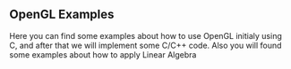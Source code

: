 ## OpenGL Examples

Here you can find some examples about how to use OpenGL initialy using C, and after that we will implement some C/C++ code. Also you will found some examples about how to apply Linear Algebra
